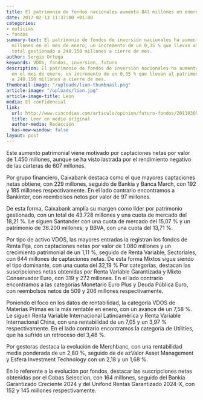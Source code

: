 ```yaml
---
title: El patrimonio de fondos nacionales aumenta 843 millones en enero
date: 2017-02-13 11:37:00 +01:00
categories:
- noticias
- fondos
summary-text: El patrimonio de fondos de inversión nacionales ha aumentado en 835
  millones en el mes de enero, un incremento de un 0,35 % que llevan al patrimonio
  total gestionado a 240.150 millones a cierre de mes.
author: Sergio Ortega
keywords: VDOS, fondos, inversion, futuro
description: El patrimonio de fondos de inversión nacionales ha aumentado en 835 millones
  en el mes de enero, un incremento de un 0,35 % que llevan al patrimonio total gestionado
  a 240.150 millones a cierre de mes.
thumbnail-image: "/uploads/lion-thumbnail.png"
article-image: "/uploads/lion.jpg"
article-image-title: Leon
media: El confidencial
link:
  url: http://www.cincodias.com/articulo/opinion/futuro-fondos/20110309cdscdiopi_5/
  title: Leer en medio original
  author-media: Redacción
  has-new-window: false
layout: post
---
```


Este aumento patrimonial viene motivado por captaciones netas por valor de 1.450 millones, aunque se ha visto lastrada por el rendimiento negativo de las carteras de 607 millones.

Por grupo financiero, Caixabank destaca como el que mayores captaciones netas obtiene, con 229 millones, seguido de Bankia y Banca March, con 192 y 185 millones respectivamente. En el lado contrario encontramos a Bankinter, con reembolsos netos por valor de 97 millones.

De esta forma, Caixabank amplía su margen como líder por patrimonio gestionado, con un total de 43.728 millones y una cuota de mercado del 18,21 %. Le siguen Santander con una cuota de mercado del 15,07 % y un patrimonio de 36.200 millones; y BBVA, con una cuota del 13,71 %.

Por tipo de activo VDOS, las mayores entradas la registran los fondos de Renta Fija, con captaciones netas por valor de 1.080 millones y un crecimiento patrimonial de un 1,11 %, seguido de Renta Variable, Sectoriales, con 644 millones de captaciones netas. De esta forma Mixtos sigue siendo el tipo dominante, con una cuota del 32,19 % Por categorías, destacan las suscripciones netas obtenidas por Renta Variable Garantizada y Mixto Conservador Euro, con 319 y 272 millones. En el lado contrario encontramos a las categorías Monetario Euro Plus y Deuda Pública Euro, con reembolsos netos de 509 y 206 millones respectivamente.

Poniendo el foco en los datos de rentabilidad, la categoría VDOS de Materias Primas es la más rentable en enero, con un avance de un 7,58 %. Le siguen Renta Variable Internacional Latinoamérica y Renta Variable Internacional China, con una rentabilidad de un 7,05 y un 3,97 % respectivamente. En el lado contrario encontramos la categoría de Utilities, que ha sufrido un retroceso del 3,48 %.

Por gestoras destaca la evolución de Merchbanc, con una rentabilidad media ponderada de un 2,80 %, seguido de de azValor Asset Management y Esfera Investment Technology con un 2,18 y un 1,68 %.

En lo referente a la evolución por fondos, destacar las suscripciones netas obtenidas por el Cobas Seleccion, con 164 millones, seguido del Bankia Garantizado Creciente 2024 y del Unifond Rentas Garantizado 2024-X, con 152 y 145 millones respectivamente.